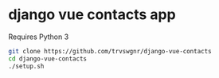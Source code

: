 # django vue contacts app

Requires Python 3

```bash
git clone https://github.com/trvswgnr/django-vue-contacts
cd django-vue-contacts
./setup.sh
```
